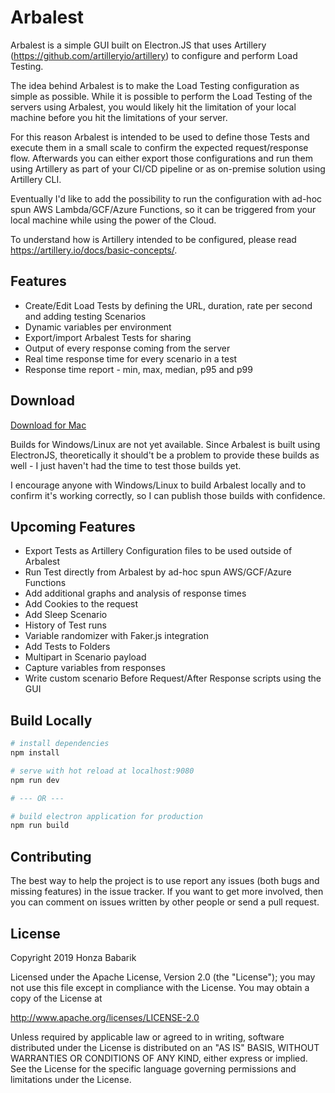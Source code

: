 # Arbalest

Arbalest is a simple GUI built on Electron.JS that
uses Artillery (https://github.com/artilleryio/artillery) to configure and perform Load Testing.

The idea behind Arbalest is to make the Load Testing configuration as simple as possible. While it is possible to  perform the Load Testing of the servers using Arbalest, you would likely hit the limitation of your local machine before you hit the limitations of your server.

For this reason Arbalest is intended to be used to define those Tests and execute them in a small scale to confirm the expected request/response flow. Afterwards you can either export those configurations and run them using Artillery as part of your CI/CD pipeline or as on-premise solution using Artillery CLI.

Eventually I'd like to add the possibility to run the configuration with ad-hoc spun AWS Lambda/GCF/Azure Functions, so it can be triggered from your local machine while using the power of the Cloud.

To understand how is Artillery intended to be configured, please read https://artillery.io/docs/basic-concepts/.

## Features

- Create/Edit Load Tests by defining the URL, duration, rate per second and adding testing Scenarios
- Dynamic variables per environment
- Export/import Arbalest Tests for sharing
- Output of every response coming from the server
- Real time response time for every scenario in a test
- Response time report - min, max, median, p95 and p99

## Download

[Download for Mac](https://github.com/honzababarik/arbalest/releases/download/0.5.0/Arbalest-0.5.0.dmg)

Builds for Windows/Linux are not yet available. Since Arbalest is built using ElectronJS, theoretically it should't be a problem to provide these builds as well - I just haven't had the time to test those builds yet.

I encourage anyone with Windows/Linux to build Arbalest locally and to confirm it's working correctly, so I can publish those builds with confidence.

## Upcoming Features

- Export Tests as Artillery Configuration files to be used outside of Arbalest
- Run Test directly from Arbalest by ad-hoc spun AWS/GCF/Azure Functions
- Add additional graphs and analysis of response times
- Add Cookies to the request
- Add Sleep Scenario
- History of Test runs
- Variable randomizer with Faker.js integration
- Add Tests to Folders
- Multipart in Scenario payload
- Capture variables from responses
- Write custom scenario Before Request/After Response scripts using the GUI

## Build Locally

``` bash
# install dependencies
npm install

# serve with hot reload at localhost:9080
npm run dev

# --- OR ---

# build electron application for production
npm run build
```

## Contributing

The best way to help the project is to use report any issues (both bugs and missing features) in the issue tracker. If you want to get more involved, then you can comment on issues written by other people or send a pull request.

## License

Copyright 2019 Honza Babarik

Licensed under the Apache License, Version 2.0 (the "License");
you may not use this file except in compliance with the License.
You may obtain a copy of the License at

  http://www.apache.org/licenses/LICENSE-2.0

Unless required by applicable law or agreed to in writing, software
distributed under the License is distributed on an "AS IS" BASIS,
WITHOUT WARRANTIES OR CONDITIONS OF ANY KIND, either express or implied.
See the License for the specific language governing permissions and
limitations under the License.

